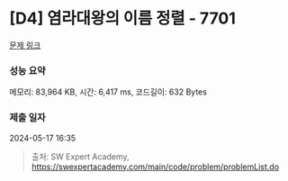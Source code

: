 # [D4] 염라대왕의 이름 정렬 - 7701 

[문제 링크](https://swexpertacademy.com/main/code/problem/problemDetail.do?contestProbId=AWqU0zh6rssDFARG) 

### 성능 요약

메모리: 83,964 KB, 시간: 6,417 ms, 코드길이: 632 Bytes

### 제출 일자

2024-05-17 16:35



> 출처: SW Expert Academy, https://swexpertacademy.com/main/code/problem/problemList.do